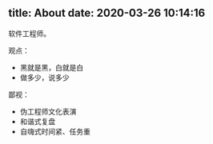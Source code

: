 title: About
date: 2020-03-26 10:14:16
---

软件工程师。

观点：

* 黑就是黑，白就是白
* 做多少，说多少

鄙视：

* 伪工程师文化表演
* 和谐式复盘
* 自嗨式时间紧、任务重